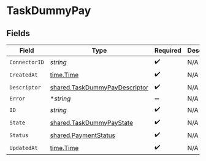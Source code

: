 # TaskDummyPay


## Fields

| Field                                                                          | Type                                                                           | Required                                                                       | Description                                                                    |
| ------------------------------------------------------------------------------ | ------------------------------------------------------------------------------ | ------------------------------------------------------------------------------ | ------------------------------------------------------------------------------ |
| `ConnectorID`                                                                  | *string*                                                                       | :heavy_check_mark:                                                             | N/A                                                                            |
| `CreatedAt`                                                                    | [time.Time](https://pkg.go.dev/time#Time)                                      | :heavy_check_mark:                                                             | N/A                                                                            |
| `Descriptor`                                                                   | [shared.TaskDummyPayDescriptor](../../models/shared/taskdummypaydescriptor.md) | :heavy_check_mark:                                                             | N/A                                                                            |
| `Error`                                                                        | **string*                                                                      | :heavy_minus_sign:                                                             | N/A                                                                            |
| `ID`                                                                           | *string*                                                                       | :heavy_check_mark:                                                             | N/A                                                                            |
| `State`                                                                        | [shared.TaskDummyPayState](../../models/shared/taskdummypaystate.md)           | :heavy_check_mark:                                                             | N/A                                                                            |
| `Status`                                                                       | [shared.PaymentStatus](../../models/shared/paymentstatus.md)                   | :heavy_check_mark:                                                             | N/A                                                                            |
| `UpdatedAt`                                                                    | [time.Time](https://pkg.go.dev/time#Time)                                      | :heavy_check_mark:                                                             | N/A                                                                            |